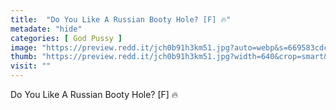 ```yaml
---
title:  "Do You Like A Russian Booty Hole? [F] 🔥"
metadate: "hide"
categories: [ God Pussy ]
image: "https://preview.redd.it/jch0b91h3km51.jpg?auto=webp&s=669583cdcc6e8d5ae80225daeef288b00663f58b"
thumb: "https://preview.redd.it/jch0b91h3km51.jpg?width=640&crop=smart&auto=webp&s=09ba2c1f5d5294004faea6249f06fa0fda8ffda2"
visit: ""
---
```

Do You Like A Russian Booty Hole? [F] 🔥
